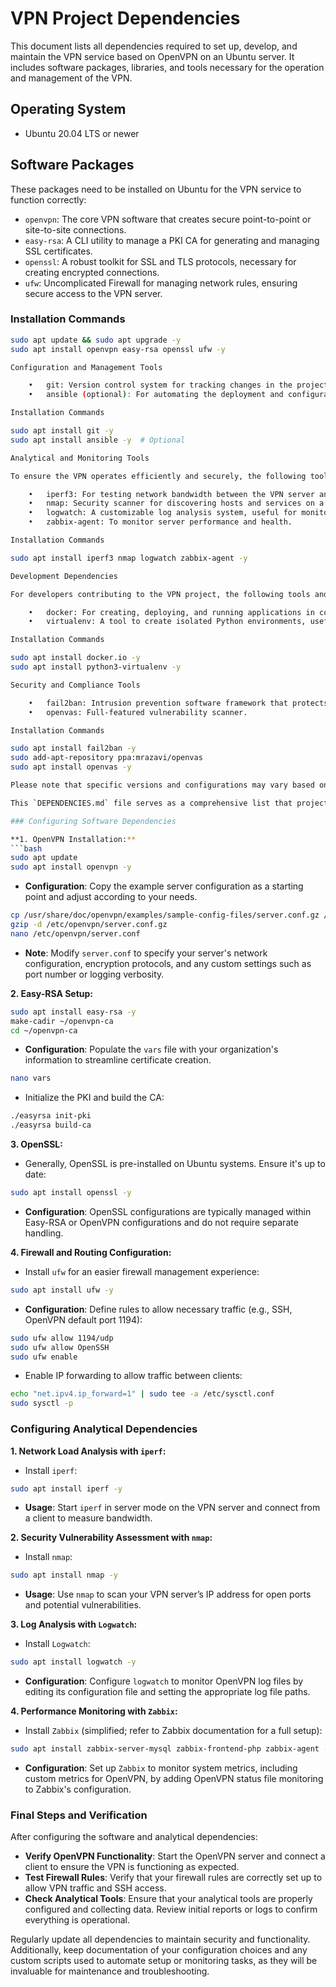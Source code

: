 # VPN Project Dependencies

This document lists all dependencies required to set up, develop, and maintain the VPN service based on OpenVPN on an Ubuntu server. It includes software packages, libraries, and tools necessary for the operation and management of the VPN.

## Operating System

- Ubuntu 20.04 LTS or newer

## Software Packages

These packages need to be installed on Ubuntu for the VPN service to function correctly:

- `openvpn`: The core VPN software that creates secure point-to-point or site-to-site connections.
- `easy-rsa`: A CLI utility to manage a PKI CA for generating and managing SSL certificates.
- `openssl`: A robust toolkit for SSL and TLS protocols, necessary for creating encrypted connections.
- `ufw`: Uncomplicated Firewall for managing network rules, ensuring secure access to the VPN server.

### Installation Commands

```bash
sudo apt update && sudo apt upgrade -y
sudo apt install openvpn easy-rsa openssl ufw -y

Configuration and Management Tools

	•	git: Version control system for tracking changes in the project and collaborating.
	•	ansible (optional): For automating the deployment and configuration of VPN servers across environments.

Installation Commands

sudo apt install git -y
sudo apt install ansible -y  # Optional

Analytical and Monitoring Tools

To ensure the VPN operates efficiently and securely, the following tools are recommended:

	•	iperf3: For testing network bandwidth between the VPN server and clients.
	•	nmap: Security scanner for discovering hosts and services on a computer network, thus finding open ports and detecting security risks.
	•	logwatch: A customizable log analysis system, useful for monitoring and analyzing VPN server logs.
	•	zabbix-agent: To monitor server performance and health.

Installation Commands

sudo apt install iperf3 nmap logwatch zabbix-agent -y

Development Dependencies

For developers contributing to the VPN project, the following tools and libraries are recommended:

	•	docker: For creating, deploying, and running applications in containers, ensuring consistent environments across development and production.
	•	virtualenv: A tool to create isolated Python environments, useful for Python-based management or automation scripts.

Installation Commands

sudo apt install docker.io -y
sudo apt install python3-virtualenv -y

Security and Compliance Tools

	•	fail2ban: Intrusion prevention software framework that protects the server from brute-force attacks.
	•	openvas: Full-featured vulnerability scanner.

Installation Commands

sudo apt install fail2ban -y
sudo add-apt-repository ppa:mrazavi/openvas
sudo apt install openvas -y

Please note that specific versions and configurations may vary based on the project’s current state and future updates. Regularly review and update this document to reflect changes in the project’s dependencies.

This `DEPENDENCIES.md` file serves as a comprehensive list that project maintainers, developers, and system administrators can refer to when setting up or maintaining the VPN service. It's crucial to keep this document updated as the project evolves to ensure all team members and contributors are aligned on the project's requirements.

### Configuring Software Dependencies

**1. OpenVPN Installation:**
```bash
sudo apt update
sudo apt install openvpn -y
```
- **Configuration**: Copy the example server configuration as a starting point and adjust according to your needs.
```bash
cp /usr/share/doc/openvpn/examples/sample-config-files/server.conf.gz /etc/openvpn/
gzip -d /etc/openvpn/server.conf.gz
nano /etc/openvpn/server.conf
```
- **Note**: Modify `server.conf` to specify your server's network configuration, encryption protocols, and any custom settings such as port number or logging verbosity.

**2. Easy-RSA Setup:**
```bash
sudo apt install easy-rsa -y
make-cadir ~/openvpn-ca
cd ~/openvpn-ca
```
- **Configuration**: Populate the `vars` file with your organization's information to streamline certificate creation.
```bash
nano vars
```
- Initialize the PKI and build the CA:
```bash
./easyrsa init-pki
./easyrsa build-ca
```

**3. OpenSSL:**
- Generally, OpenSSL is pre-installed on Ubuntu systems. Ensure it's up to date:
```bash
sudo apt install openssl -y
```
- **Configuration**: OpenSSL configurations are typically managed within Easy-RSA or OpenVPN configurations and do not require separate handling.

**4. Firewall and Routing Configuration:**
- Install `ufw` for an easier firewall management experience:
```bash
sudo apt install ufw -y
```
- **Configuration**: Define rules to allow necessary traffic (e.g., SSH, OpenVPN default port 1194):
```bash
sudo ufw allow 1194/udp
sudo ufw allow OpenSSH
sudo ufw enable
```
- Enable IP forwarding to allow traffic between clients:
```bash
echo "net.ipv4.ip_forward=1" | sudo tee -a /etc/sysctl.conf
sudo sysctl -p
```

### Configuring Analytical Dependencies

**1. Network Load Analysis with `iperf`:**
- Install `iperf`:
```bash
sudo apt install iperf -y
```
- **Usage**: Start `iperf` in server mode on the VPN server and connect from a client to measure bandwidth.

**2. Security Vulnerability Assessment with `nmap`:**
- Install `nmap`:
```bash
sudo apt install nmap -y
```
- **Usage**: Use `nmap` to scan your VPN server’s IP address for open ports and potential vulnerabilities.

**3. Log Analysis with `Logwatch`:**
- Install `Logwatch`:
```bash
sudo apt install logwatch -y
```
- **Configuration**: Configure `logwatch` to monitor OpenVPN log files by editing its configuration file and setting the appropriate log file paths.

**4. Performance Monitoring with `Zabbix`:**
- Install `Zabbix` (simplified; refer to Zabbix documentation for a full setup):
```bash
sudo apt install zabbix-server-mysql zabbix-frontend-php zabbix-agent -y
```
- **Configuration**: Set up `Zabbix` to monitor system metrics, including custom metrics for OpenVPN, by adding OpenVPN status file monitoring to Zabbix's configuration.

### Final Steps and Verification

After configuring the software and analytical dependencies:

- **Verify OpenVPN Functionality**: Start the OpenVPN server and connect a client to ensure the VPN is functioning as expected.
- **Test Firewall Rules**: Verify that your firewall rules are correctly set up to allow VPN traffic and SSH access.
- **Check Analytical Tools**: Ensure that your analytical tools are properly configured and collecting data. Review initial reports or logs to confirm everything is operational.

Regularly update all dependencies to maintain security and functionality. Additionally, keep documentation of your configuration choices and any custom scripts used to automate setup or monitoring tasks, as they will be invaluable for maintenance and troubleshooting.
